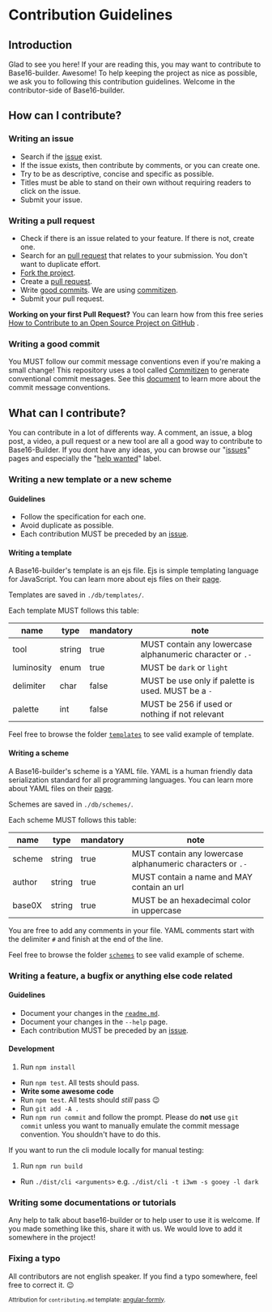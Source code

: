 # Contribution Guidelines

## Introduction

Glad to see you here! If your are reading this, you may want to contribute to Base16-builder. Awesome! To help keeping the project as nice as possible, we ask you to following this contribution guidelines. Welcome in the contributor-side of Base16-builder.

## How can I contribute?

### Writing an issue

* Search if the [issue](https://github.com/base16-builder/base16-builder/issues) exist.
* If the issue exists, then contribute by comments, or you can create one.
* Try to be as descriptive, concise and specific as possible.
* Titles must be able to stand on their own without requiring readers to click on the issue.
* Submit your issue.

### Writing a pull request

* Check if there is an issue related to your feature. If there is not, create one.
* Search for an [pull request](https://github.com/alexbooker/base16-builder/pulls) that relates to your submission. You don't want to duplicate effort.
* [Fork the project](https://help.github.com/articles/fork-a-repo/).
* Create a [pull request](https://help.github.com/articles/creating-a-pull-request/).
* Write [good commits](#writing-a-good-commit). We are using [commitizen](https://github.com/commitizen/cz-cli).
* Submit your pull request.

**Working on your first Pull Request?** You can learn how from this free series [How to Contribute to an Open Source Project on GitHub](https://egghead.io/series/how-to-contribute-to-an-open-source-project-on-github) .

### Writing a good commit

You MUST follow our commit message conventions even if you're making a small change! This repository uses a tool called [Commitizen](https://github.com/commitizen/cz-cli) to generate conventional commit messages. See this [document](https://github.com/stevemao/conventional-changelog-angular/blob/master/convention.md) to learn more about the commit message conventions.

## What can I contribute?

You can contribute in a lot of differents way. A comment, an issue, a blog post, a video, a pull request or a new tool are all a good way to contribute to Base16-Builder. If you dont have any ideas, you can browse our "[issues](https://github.com/base16-builder/base16-builder/issues)" pages and especially the "[help wanted](https://github.com/base16-builder/base16-builder/labels/help%20wanted)" label.

### Writing a new template or a new scheme

#### Guidelines

* Follow the specification for each one.
* Avoid duplicate as possible.
* Each contribution MUST be preceded by an [issue](#writing-an-issue).

#### Writing a template

A Base16-builder's template is an ejs file. Ejs is simple templating language for JavaScript. You can learn more about ejs files on their [page](https://github.com/mde/ejs).

Templates are saved in `./db/templates/`.

Each template MUST follows this table:

| name       | type   | mandatory | note                                 |
|------------|--------|-----------|--------------------------------------|
| tool       | string | true      | MUST contain any lowercase alphanumeric character or `.-` |
| luminosity | enum   | true      | MUST be `dark` or `light`            |
| delimiter  | char   | false     | MUST be use only if palette is used. MUST be a `-` |
| palette    | int    | false     | MUST be 256 if used or nothing if not relevant |


Feel free to browse the folder [`templates`](https://github.com/alexbooker/base16-builder/tree/master/db/templates) to see valid example of template.

#### Writing a scheme

A Base16-builder's scheme is a YAML file. YAML is a human friendly data serialization standard for all programming languages. You can learn more about YAML files on their [page](http://yaml.org/).

Schemes are saved in `./db/schemes/`.

Each scheme MUST follows this table:

| name   | type   | mandatory | note                                           |
|--------|--------|-----------|------------------------------------------------|
| scheme | string | true      | MUST contain any lowercase alphanumeric characters or `.-` |
| author | string | true      | MUST contain a name and MAY contain an url     |
| base0X | string | true      | MUST be an hexadecimal color in uppercase      |

You are free to add any comments in your file. YAML comments start with the delimiter `#` and finish at the end of the line.

Feel free to browse the folder [`schemes`](https://github.com/alexbooker/base16-builder/tree/master/db/schemes) to see valid example of scheme.

### Writing a feature, a bugfix or anything else code related

#### Guidelines

* Document your changes in the [`readme.md`](https://github.com/alexbooker/base16-builder/blob/master/readme.md).
* Document your changes in the `--help` page.
* Each contribution MUST be preceded by an [issue](#writing-an-issue).

#### Development

1. Run `npm install`
- Run `npm test`. All tests should pass.
- **Write some awesome code**
- Run `npm test`. All tests should _still_ pass :wink:
- Run `git add -A .`
- Run `npm run commit` and follow the prompt. Please do **not** use `git commit` unless you want to manually emulate the commit message convention. You shouldn't have to do this.

If you want to run the cli module locally for manual testing:

1. Run `npm run build`
- Run `./dist/cli <arguments>` e.g. `./dist/cli -t i3wm -s gooey -l dark`

### Writing some documentations or tutorials

Any help to talk about base16-builder or to help user to use it is welcome. If you made something like this, share it with us. We would love to add it somewhere in the project!

### Fixing a typo

All contributors are not english speaker. If you find a typo somewhere, feel free to correct it. :wink:





<sub>Attribution for `contributing.md` template: [angular-formly](https://github.com/formly-js/angular-formly/blob/master/CONTRIBUTING.md).</sub>
